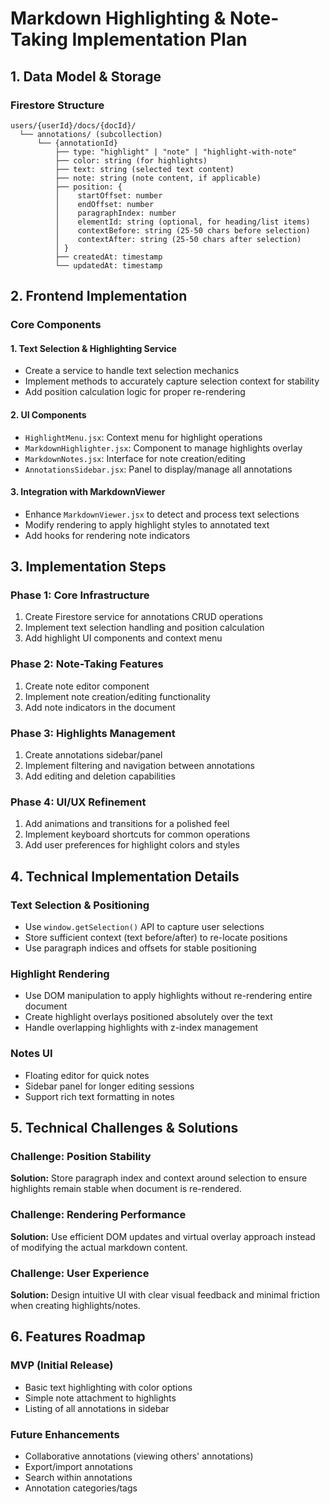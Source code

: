 # Markdown Highlighting & Note-Taking Implementation Plan

## 1. Data Model & Storage

### Firestore Structure

```
users/{userId}/docs/{docId}/
  └── annotations/ (subcollection)
      └── {annotationId}
          ├── type: "highlight" | "note" | "highlight-with-note"
          ├── color: string (for highlights)
          ├── text: string (selected text content)
          ├── note: string (note content, if applicable)
          ├── position: {
          │    startOffset: number
          │    endOffset: number
          │    paragraphIndex: number
          │    elementId: string (optional, for heading/list items)
          │    contextBefore: string (25-50 chars before selection)
          │    contextAfter: string (25-50 chars after selection)
          │ }
          ├── createdAt: timestamp
          └── updatedAt: timestamp
```

## 2. Frontend Implementation

### Core Components

#### 1. Text Selection & Highlighting Service

- Create a service to handle text selection mechanics
- Implement methods to accurately capture selection context for stability
- Add position calculation logic for proper re-rendering

#### 2. UI Components

- `HighlightMenu.jsx`: Context menu for highlight operations
- `MarkdownHighlighter.jsx`: Component to manage highlights overlay
- `MarkdownNotes.jsx`: Interface for note creation/editing
- `AnnotationsSidebar.jsx`: Panel to display/manage all annotations

#### 3. Integration with MarkdownViewer

- Enhance `MarkdownViewer.jsx` to detect and process text selections
- Modify rendering to apply highlight styles to annotated text
- Add hooks for rendering note indicators

## 3. Implementation Steps

### Phase 1: Core Infrastructure

1. Create Firestore service for annotations CRUD operations
2. Implement text selection handling and position calculation
3. Add highlight UI components and context menu

### Phase 2: Note-Taking Features

1. Create note editor component
2. Implement note creation/editing functionality
3. Add note indicators in the document

### Phase 3: Highlights Management

1. Create annotations sidebar/panel
2. Implement filtering and navigation between annotations
3. Add editing and deletion capabilities

### Phase 4: UI/UX Refinement

1. Add animations and transitions for a polished feel
2. Implement keyboard shortcuts for common operations
3. Add user preferences for highlight colors and styles

## 4. Technical Implementation Details

### Text Selection & Positioning

- Use `window.getSelection()` API to capture user selections
- Store sufficient context (text before/after) to re-locate positions
- Use paragraph indices and offsets for stable positioning

### Highlight Rendering

- Use DOM manipulation to apply highlights without re-rendering entire document
- Create highlight overlays positioned absolutely over the text
- Handle overlapping highlights with z-index management

### Notes UI

- Floating editor for quick notes
- Sidebar panel for longer editing sessions
- Support rich text formatting in notes

## 5. Technical Challenges & Solutions

### Challenge: Position Stability

**Solution:** Store paragraph index and context around selection to ensure highlights remain stable when document is re-rendered.

### Challenge: Rendering Performance

**Solution:** Use efficient DOM updates and virtual overlay approach instead of modifying the actual markdown content.

### Challenge: User Experience

**Solution:** Design intuitive UI with clear visual feedback and minimal friction when creating highlights/notes.

## 6. Features Roadmap

### MVP (Initial Release)

- Basic text highlighting with color options
- Simple note attachment to highlights
- Listing of all annotations in sidebar

### Future Enhancements

- Collaborative annotations (viewing others' annotations)
- Export/import annotations
- Search within annotations
- Annotation categories/tags
